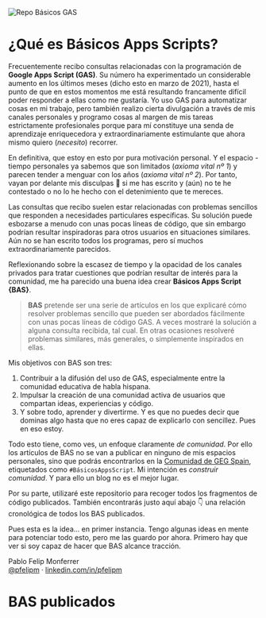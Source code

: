 ![Repo Básicos GAS](https://user-images.githubusercontent.com/12829262/110918547-93aee380-831b-11eb-88aa-9d400a08e647.png)

# ¿Qué es Básicos Apps Scripts?

Frecuentemente recibo consultas relacionadas con la programación de **Google Apps Script (GAS)**. Su número ha experimentado un considerable aumento en los últimos meses (dicho esto en marzo de 2021), hasta el punto de que en estos momentos me está resultando francamente difícil poder responder a ellas como me gustaría. Yo uso GAS para automatizar cosas en mi trabajo, pero también realizo cierta divulgación a través de mis canales personales y programo cosas al margen de mis tareas estrictamente profesionales porque para mí constituye una senda de aprendizaje enriquecedora y extraordinariamente estimulante que ahora mismo quiero (_necesito_) recorrer.

En definitiva, que estoy en esto por pura motivación personal. Y el espacio - tiempo personales ya sabemos que son limitados (_axioma vital nº 1_) y parecen tender a menguar con los años (_axioma vital nº 2_). Por tanto, vayan por delante mis disculpas 🙏 si me has escrito y (aún) no te he contestado o no lo he hecho con el detenimiento que te mereces.

Las consultas que recibo suelen estar relacionadas con problemas sencillos que responden a necesidades particulares específicas. Su solución puede esbozarse a menudo con unas pocas líneas de código, que sin embargo podrían resultar inspiradoras para otros usuarios en situaciones similares. Aún no se han escrito todos los programas, pero sí muchos extraordinariamente parecidos.

Reflexionando sobre la escasez de tiempo y la opacidad de los canales privados para tratar cuestiones que podrían resultar de interés para la comunidad, me ha parecido una buena idea crear **Básicos Apps Script {BAS}**.

> **BAS** pretende ser una serie de artículos en los que explicaré cómo resolver problemas sencillo que pueden ser abordados fácilmente con unas pocas líneas de código GAS. A veces mostraré la solución a alguna consulta recibida, tal cual. En otras ocasiones resolveré problemas similares, más generales, o simplemente inspirados en ellas.

Mis objetivos con BAS son tres:

1.  Contribuir a la difusión del uso de GAS, especialmente entre la comunidad educativa de habla hispana.
2.  Impulsar la creación de una comunidad activa de usuarios que compartan ideas, experiencias y código.
3.  Y sobre todo, aprender y divertirme. Y es que no puedes decir que dominas algo hasta que no eres capaz de explicarlo con sencillez. Pues en eso estoy.

Todo esto tiene, como ves, un enfoque claramente _de comunidad_. Por ello los artículos de BAS no se van a publicar en ninguno de mis espacios personales, sino que podrás encontrarlos en la [Comunidad de GEG Spain](https://comunidad.gedu.es/), etiquetados como `#BásicosAppsScript`. Mi intención es _construir comunidad_. Y para ello un blog no es el mejor lugar.

Por su parte, utilizaré este repositorio para recoger todos los fragmentos de código publicados. También encontrarás justo aquí abajo 👇 una relación cronológica de todos los BAS publicados.

Pues esta es la idea... en primer instancia. Tengo algunas ideas en mente para potenciar todo esto, pero me las guardo por ahora. Primero hay que ver si soy capaz de hacer que BAS alcance tracción.

Pablo Felip Monferrer  
[@pfelipm](https://twitter.com/pfelipm) · [linkedin.com/in/pfelipm](https://www.linkedin.com/in/pfelipm/)

# BAS publicados

